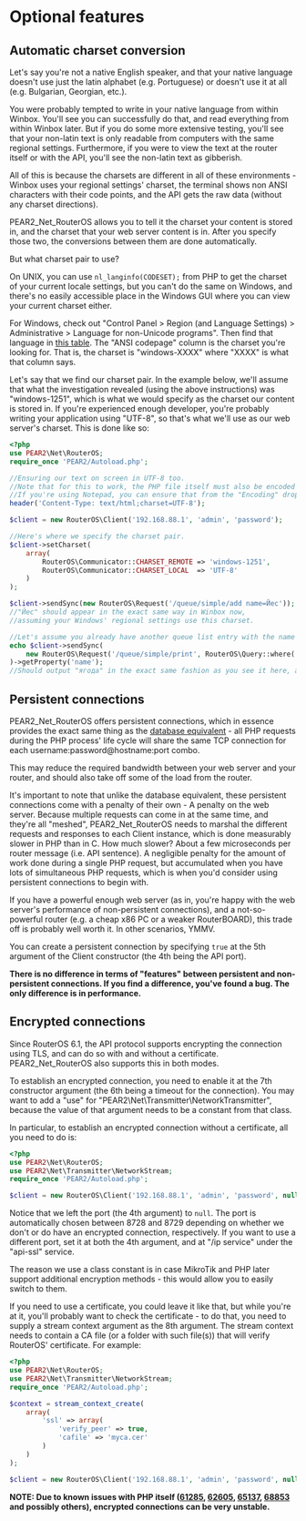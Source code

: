# Optional features

## Automatic charset conversion
Let's say you're not a native English speaker, and that your native language doesn't use just the latin alphabet (e.g. Portuguese) or doesn't use it at all (e.g. Bulgarian, Georgian, etc.).

You were probably tempted to write in your native language from within Winbox. You'll see you can successfully do that, and read everything from within Winbox later. But if you do some more extensive testing, you'll see that your non-latin text is only readable from computers with the same regional settings. Furthermore, if you were to view the text at the router itself or with the API, you'll see the non-latin text as gibberish.

All of this is because the charsets are different in all of these environments - Winbox uses your regional settings' charset, the terminal shows non ANSI characters with their code points, and the API gets the raw data (without any charset directions).

PEAR2_Net_RouterOS allows you to tell it the charset your content is stored in, and the charset that your web server content is in. After you specify those two, the conversions between them are done automatically.

But what charset pair to use?

On UNIX, you can use ```nl_langinfo(CODESET);``` from PHP to get the charset of your current locale settings, but you can't do the same on Windows, and there's no easily accessible place in the Windows GUI where you can view your current charset either.

For Windows, check out "Control Panel > Region (and Language Settings) > Administrative > Language for non-Unicode programs". Then find that language in [this table](http://msdn.microsoft.com/en-us/goglobal/bb896001.aspx). The "ANSI codepage" column is the charset you're looking for. That is, the charset is "windows-XXXX" where "XXXX" is what that column says.

Let's say that we find our charset pair. In the example below, we'll assume that what the investigation revealed (using the above instructions) was "windows-1251", which is what we would specify as the charset our content is stored in. If you're experienced enough developer, you're probably writing your application using "UTF-8", so that's what we'll use as our web server's charset. This is done like so:

```php
<?php
use PEAR2\Net\RouterOS;
require_once 'PEAR2/Autoload.php';

//Ensuring our text on screen in UTF-8 too.
//Note that for this to work, the PHP file itself must also be encoded with UTF-8.
//If you're using Notepad, you can ensure that from the "Encoding" drop down at the "Save As..." dialog.
header('Content-Type: text/html;charset=UTF-8');

$client = new RouterOS\Client('192.168.88.1', 'admin', 'password');

//Here's where we specify the charset pair.
$client->setCharset(
    array(
        RouterOS\Communicator::CHARSET_REMOTE => 'windows-1251',
        RouterOS\Communicator::CHARSET_LOCAL  => 'UTF-8'
    )
);

$client->sendSync(new RouterOS\Request('/queue/simple/add name=Йес'));
//"Йес" should appear in the exact same way in Winbox now,
//assuming your Windows' regional settings use this charset.

//Let's assume you already have another queue list entry with the name "ягода"
echo $client->sendSync(
    new RouterOS\Request('/queue/simple/print', RouterOS\Query::where('name', 'ягода'))
)->getProperty('name');
//Should output "ягода" in the exact same fashion as you see it here, and in Winbox.
```

## Persistent connections
PEAR2_Net_RouterOS offers persistent connections, which in essence provides the exact same thing as the [database equivalent](http://php.net/manual/en/features.persistent-connections.php) - all PHP requests during the PHP process' life cycle will share the same TCP connection for each username:password@hostname:port combo.

This may reduce the required bandwidth between your web server and your router, and should also take off some of the load from the router.

It's important to note that unlike the database equivalent, these persistent connections come with a penalty of their own - A penalty on the web server. Because multiple requests can come in at the same time, and they're all "meshed", PEAR2_Net_RouterOS needs to marshal the different requests and responses to each Client instance, which is done measurably slower in PHP than in C. How much slower? About a few microseconds per router message (i.e. API sentence). A negligible penalty for the amount of work done during a single PHP request, but accumulated when you have lots of simultaneous PHP requests, which is when you'd consider using persistent connections to begin with.

If you have a powerful enough web server (as in, you're happy with the web server's performance of non-persistent connections), and a not-so-powerful router (e.g. a cheap x86 PC or a weaker RouterBOARD), this trade off is probably well worth it. In other scenarios, YMMV.

You can create a persistent connection by specifying ```true``` at the 5th argument of the Client constructor (the 4th being the API port).

__There is no difference in terms of "features" between persistent and non-persistent connections. If you find a difference, you've found a bug. The only difference is in performance.__

## Encrypted connections
Since RouterOS 6.1, the API protocol supports encrypting the connection using TLS, and can do so with and without a certificate. PEAR2_Net_RouterOS also supports this in both modes.

To establish an encrypted connection, you need to enable it at the 7th constructor argument (the 6th being a timeout for the connection). You may want to add a "use" for "PEAR2\Net\Transmitter\NetworkTransmitter", because the value of that argument needs to be a constant from that class.

In particular, to establish an encrypted connection without a certificate, all you need to do is:
```php
<?php
use PEAR2\Net\RouterOS;
use PEAR2\Net\Transmitter\NetworkStream;
require_once 'PEAR2/Autoload.php';

$client = new RouterOS\Client('192.168.88.1', 'admin', 'password', null, false, null, NetworkStream::CRYPTO_TLS);
```

Notice that we left the port (the 4th argument) to ```null```. The port is automatically chosen between 8728 and 8729 depending on whether we don't or do have an encrypted connection, respectively. If you want to use a different port, set it at both the 4th argument, and at "/ip service" under the "api-ssl" service.

The reason we use a class constant is in case MikroTik and PHP later support additional encryption methods - this would allow you to easily switch to them.

If you need to use a certificate, you could leave it like that, but while you're at it, you'll probably want to check the certificate - to do that, you need to supply a stream context argument as the 8th argument. The stream context needs to contain a CA file (or a folder with such file(s)) that will verify RouterOS' certificate. For example:
```php
<?php
use PEAR2\Net\RouterOS;
use PEAR2\Net\Transmitter\NetworkStream;
require_once 'PEAR2/Autoload.php';

$context = stream_context_create(
    array(
        'ssl' => array(
            'verify_peer' => true,
            'cafile' => 'myca.cer'
        )
    )
);

$client = new RouterOS\Client('192.168.88.1', 'admin', 'password', null, false, null, NetworkStream::CRYPTO_TLS, $context);
```

**NOTE: Due to known issues with PHP itself ([61285](https://bugs.php.net/bug.php?id=61285), [62605](https://bugs.php.net/bug.php?id=62605), [65137](https://bugs.php.net/bug.php?id=65137), [68853](https://bugs.php.net/bug.php?id=68853) and possibly others), encrypted connections can be very unstable.**